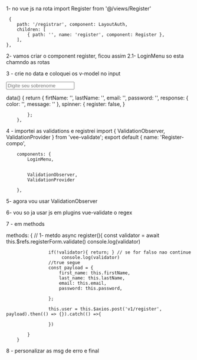 1- no vue js na rota 
    import Register from '@/views/Register'
    
     {
        path: '/registrar', component: LayoutAuth,
        children: [
            { path: '', name: 'register', component: Register },
        ],
    }, 

    
2- vamos criar o component register, ficou assim
    2.1- LoginMenu so esta chamndo as rotas
<template>
    <div style="height: 300px;">
        <LoginMenu />
            <div class="grid gap-2">
                <div class="flex">
                    <div class="w-1/2 mr-2">
                       
                            <input
                                v-model="firstName"
                                type="text"
                                placeholder="Digite seu nome"
                                class="bg-gray-900 placeholder-gray-700 text-gray-500 font-light border border-gray-900 focus:outline-none focus:border-blue-800 rounded-sm py-3 px-4 block w-full appearance-none leading-normal"
                            >
                    </div>

                    <div class="w-1/2  ml-2">
                        <input
                            
                            type="text"
                            placeholder="Digite seu sobrenome"
                            class="bg-gray-900 placeholder-gray-700 text-gray-500 font-light border border-gray-900 focus:outline-none focus:border-blue-800 rounded-sm py-3 px-4 block w-full appearance-none leading-normal"
                        >
                    </div>
                </div>

                    <input
                       
                        type="text"
                        placeholder="Digite seu e-mail"
                        class="bg-gray-900 placeholder-gray-700 text-gray-500 font-light border border-gray-900 focus:outline-none focus:border-blue-800 rounded-sm py-3 px-4 block w-full appearance-none leading-normal"
                    >

                    

              
                    <input
                        v-model="password"
                        type="password"
                        placeholder="Digite sua senha"
                        class="bg-gray-900 placeholder-gray-700 text-gray-500 font-light border border-gray-900 focus:outline-none focus:border-blue-800 rounded-sm py-3 px-4 block w-full appearance-none leading-normal"
                    >

       

                <button
                    type="submit"
                    
                    class="flex items-center justify-center bg-blue-800 text-blue-200 font-medium text-sm focus:outline-none rounded-sm py-3 px-4 block w-full appearance-none leading-normal"
                >
                   
                    REGISTRAR
                </button>
            </div>
    
    </div>
</template>

<script>
    import LoginMenu from '@/components/Auth/LoginMenu';
    
    export default {
        name: 'Register-compo',

        components: {
            LoginMenu,
         
        },

        data() {
            return {
               
            };
        },

        
    };
</script>

3 - crie no data e coloquei os v-model no input
<div class="w-1/2  ml-2">
                        <input
                        v-model="lastName"
                            type="text"
                            placeholder="Digite seu sobrenome"
                            class="bg-gray-900 placeholder-gray-700 text-gray-500 font-light border border-gray-900 focus:outline-none focus:border-blue-800 rounded-sm py-3 px-4 block w-full appearance-none leading-normal"
                        >
                    </div>

 data() {
            return {
                firtName: '',
                lastName: '',
                email: '',
                password: '',
                response: {
                    color: '',
                    message: ''
                },
                spinner: {
                    register: false,
                }
               
            };
        },

4 - importei as validations e registrei
     import { ValidationObserver, ValidationProvider } from 'vee-validate';
    export default {
        name: 'Register-compo',

        components: {
            LoginMenu,

            
            ValidationObserver,
            ValidationProvider

        },
5- agora vou usar ValidationObserver

<template>
    <div style="height: 300px;">
        <LoginMenu />

        <div
            v-if="response.message"
            :class="`rounded-sm bg-${response.color}-100 p-4 mb-4`"
        >
            <h3 :class="`text-sm leading-5 font-medium text-${response.color}-800`">
                {{ response.message }}
            </h3>
        </div>

        <ValidationObserver
            ref="registerForm"
            tag="form"
            @submit.stop.prevent="register()">
            <div class="grid gap-2">
                <div class="flex">
                    <div class="w-1/2 mr-2">
                        <ValidationProvider
                            v-slot="{ errors }"
                            rules="required"
                            name="Primeiro nome"
                        >
                            <input
                                v-model="firstName"
                                type="text"
                                placeholder="Digite seu nome"
                                class="bg-gray-900 placeholder-gray-700 text-gray-500 font-light border border-gray-900 focus:outline-none focus:border-blue-800 rounded-sm py-3 px-4 block w-full appearance-none leading-normal"
                            >

                            <div
                                v-if="!!errors[0]"
                                class="text-red-500 text-sm mb-2"
                            >
                                {{ errors[0] }}
                            </div>
                        </ValidationProvider>
                    </div>

                    <div class="w-1/2  ml-2">
                        <input
                            v-model="lastName"
                            type="text"
                            placeholder="Digite seu sobrenome"
                            class="bg-gray-900 placeholder-gray-700 text-gray-500 font-light border border-gray-900 focus:outline-none focus:border-blue-800 rounded-sm py-3 px-4 block w-full appearance-none leading-normal"
                        >
                    </div>
                </div>

                <ValidationProvider
                    v-slot="{ errors }"
                    rules="required|email"
                    name="E-mail"
                >
                    <input
                        v-model="email"
                        type="text"
                        placeholder="Digite seu e-mail"
                        class="bg-gray-900 placeholder-gray-700 text-gray-500 font-light border border-gray-900 focus:outline-none focus:border-blue-800 rounded-sm py-3 px-4 block w-full appearance-none leading-normal"
                    >

                    <div
                        v-if="!!errors[0]"
                        class="text-red-500 text-sm mb-2"
                    >
                        {{ errors[0] }}
                    </div>
                </ValidationProvider>

                <ValidationProvider
                    v-slot="{ errors }"
                    :rules="{ required: true }"
                    name="Senha"
                >
                    <input
                        v-model="password"
                        type="password"
                        placeholder="Digite sua senha"
                        class="bg-gray-900 placeholder-gray-700 text-gray-500 font-light border border-gray-900 focus:outline-none focus:border-blue-800 rounded-sm py-3 px-4 block w-full appearance-none leading-normal"
                    >

                    <div
                        v-if="!!errors[0]"
                        class="text-red-500 text-sm mb-2"
                    >
                        {{ errors[0] }}
                    </div>
                </ValidationProvider>

                <button
                    type="submit"
                    :disabled="spinner.register"
                    class="flex items-center justify-center bg-blue-800 text-blue-200 font-medium text-sm focus:outline-none rounded-sm py-3 px-4 block w-full appearance-none leading-normal"
                >
                    <img
                        v-if="spinner.register"
                        src="@/assets/img/spinner.svg"
                        alt=""
                        class="w-5 h-5 mr-2"
                    >

                    REGISTRAR
                </button>
            </div>
        </ValidationObserver>
    </div>
</template>

6- vou so ja usar js 
 em plugins vue-validate o regex

 7 - em methods

  methods: {
            // 1- metdo
          async register(){
                  const validator = await this.$refs.registerForm.validate()
                  console.log(validator)

                    if(!validator){ return; } // se for falso nao continue
                         console.log(validator)
                    //true segue
                    const payload = {
                        first_name: this.firstName,
                        last_name: this.lastName,
                        email: this.email,
                        password: this.password,
                        
                    };

                    this.user = this.$axios.post('v1/register', payload).then(() => {}).catch(() =>{
                       
                    })

            }
        }
8 - personalizar as msg de erro e final


<script>
    import LoginMenu from '@/components/Auth/LoginMenu';
    import { ValidationObserver, ValidationProvider } from 'vee-validate';
    import messages from '@/utils/messages';

    export default {
        name: 'Register-comp',

        components: {
            LoginMenu,
            ValidationObserver,
            ValidationProvider,
        },

        data() {
            return {
                firstName: '',
                lastName: '',
                email: '',
                password: '',
                response: {
                    color: '',
                    message: '',
                },
                spinner: {
                    register: false,
                },
            };
        },

        methods: {
            async register() {
                const validator = await this.$refs.registerForm.validate();
                if (!validator) { return; }

                this.resetResponse();

                const payload = {
                    first_name: this.firstName,
                    last_name: this.lastName,
                    email: this.email,
                    password: this.password,
                };

                this.spinner.register = true;

                this.$axios.post('v1/register', payload).then(() => {
                    this.response.color = 'green';
                    this.response.message = 'Seu cadastro foi feito com sucesso.';

                    this.resetForm();
                }).catch((e) => {
                    const errorCode = e?.response?.data?.error || 'ServerError';
                    this.response.color = 'red';
                    this.response.message = messages[errorCode];
                }).finally(() => {
                    this.spinner.register = false;
                });
            },

            resetResponse() {
              
                this.response.color = '';
                this.response.message = '';
            },

            resetForm() {
                console.log('cheguei')
                this.$refs.registerForm.reset();
                this.firstName = '';
                this.lastName = '';
                this.email = '';
                this.password = '';
            },
        },
    };
</script>

